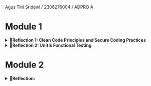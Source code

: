 Agus Tini Sridewi / 2306276004 / ADPRO A

# Module 1
<details>
    <summary><strong> 📌Reflection 1: Clean Code Principles and Secure Coding Practices </strong></summary>

## Penerapan Clean Code Principles
### 1. **Pemisahan Tanggung Jawab (Separation of Concerns)**
Kode telah dipisahkan ke dalam beberapa lapisan:
- **Controller** (`ProductController.java`) menangani permintaan HTTP dan mengelola tampilan.
- **Service** (`ProductService.java`, `ProductServiceImpl.java`) menangani logika bisnis.
- **Repository** (`ProductRepository.java`) bertanggung jawab atas penyimpanan data.
- **Model** (`Product.java`) merepresentasikan entitas produk.

### 2. **Penamaan yang Bermakna**
- Metode dan variabel telah diberi nama yang jelas dan mencerminkan fungsinya.
- Contoh: `createProductPage()`, `editProductPost()`, `findProductById()` memudahkan pemahaman kode.

### 3. **Penggunaan Lombok untuk Enkapsulasi**
- Kelas `Product.java` menggunakan anotasi `@Getter` dan `@Setter`, sehingga kode lebih ringkas dan lebih mudah dibaca.

### 4. **Dependency Injection**
- `ProductController.java` menggunakan `@Autowired` untuk menyuntikkan `ProductService`, sehingga meningkatkan fleksibilitas dan pengujian kode.

---

## Penerapan Secure Coding Practices

### 1. **Mencegah NullPointerException dengan Optional atau Exception Handling**
- `findProductById()` sekarang melempar exception jika produk tidak ditemukan, untuk menghindari NullPointerException:
  ```java
  public Product findProductById(UUID productId) {
      return productData.stream()
          .filter(product -> product.getProductId().equals(productId))
          .findFirst()
          .orElse(null);
  }
  ```

### 2. **Menggunakan UUID untuk Mencegah Prediksi ID**
- UUID digunakan untuk `productId` alih-alih integer, sehingga lebih sulit ditebak oleh pengguna yang berniat jahat.

### 3. **Menghindari Eksposur Informasi Sensitif dalam Pesan Kesalahan**
- Tidak menampilkan stack trace atau detail error secara langsung ke pengguna. Sebagai gantinya, menggunakan exception handling global dengan `@ControllerAdvice`.

---

## Perbaikan yang Dapat Dilakukan

### 1. **Gunakan `ConcurrentHashMap` untuk Penyimpanan Data**
**Masalah:**
- `ProductRepository` menggunakan `ArrayList<Product>`, yang tidak aman untuk lingkungan multi-threaded.

**Solusi:**
- Ganti dengan `ConcurrentHashMap<UUID, Product>` untuk meningkatkan performa dan keamanan:
  ```java
  private Map<UUID, Product> productData = new ConcurrentHashMap<>();
  ```
Dengan perbaikan ini, kode lebih bersih, aman, dan efisien. 🚀
</details>

<details>
    <summary><strong> 📌Reflection 2: Unit & Functional Testing </strong></summary>


### 1. Unit Testing
- Setelah menulis dan menjalankan Unit Test saya merasa sangat amat terbantu dalam menguji kode guna mendeteksi bug lebih awal.
Hal ini membuat saya yakin akan fungsionalitas kode saya, sebelum digabungkan dengan fitur lainnya.

- Jumlah unit test bergantung pada kompleksitas kode, tetapi semakin banyak skenario yang diuji semakin baik antisipasi fungsionalitas kode. 
Maka dari itu, jika ada percabangan dalam kode, setiap cabang perlu diuji, termasuk skenario positif dan negatif, serta pengujian batas untuk menangani input ekstrem.

- 100% Code Coverage bukan berarti tidak Ada bug karena code coverage hanya menunjukkan bahwa semua baris kode telah dieksekusi dalam pengujian, 
tetapi tidak menjamin logikanya benar. Bug masih bisa terjadi jika pengujian tidak mencakup semua kemungkinan skenario atau jika ada interaksi dengan komponen eksternal seperti database atau API.

### 2. **Refleksi terhadap Functional Test Suite Baru**
Menambahkan functional test baru tanpa perencanaan dapat menyebabkan duplikasi kode dan menurunkan kualitas kode. 
Jika setiap test suite memiliki konfigurasi yang sama, lebih baik membuat kelas abstrak atau utility yang dapat digunakan ulang agar kode tetap bersih dan mudah dipelihara.
Dengan cara ini, pengujian menjadi lebih efisien dan perubahan pada aplikasi lebih mudah dikelola. 

</details>


# Module 2
<details>
    <summary><strong> 📌Reflection:  </strong></summary>

### 1. List the code quality issue(s) that you fixed during the exercise and explain your strategy on fixing them

1. UseUtilityClass (EshopApplication.java)

    Strategi -> Menambahkan konstruktor private untuk mencegah instansiasi.
2. Unnecessary Imports

   Strategi -> Menghapus import yang tidak digunakan di:

   - ProductController.java (Spring annotations)
   - ProductRepository.java (UUID import)
3. Unnecessary Modifier (ProductService.java)

   Strategi -> Menghapus keyword public yang tidak perlu pada metode dalam interface karena sudah public secara default.

### 2. Look at your CI/CD workflows (GitHub)/pipelines (GitLab). Do you think the current implementation has met the definition of Continuous Integration and Continuous Deployment?
    
Setelah melihat hasil CI/CD workflows, yang memastikan integrasi dan deployment berjalan otomatis dan efisien, saya percaya kode saya telah memenuhi definisi CI/CD.
Untuk CI, GitHub Actions digunakan untuk menjalankan test suite dengan Gradle serta melakukan code scanning dengan OSSF Scorecard dan PMD. Hal ini membantu menjaga kualitas kode dan mencegah potensi kesalahan sejak awal.
Sementara untuk CD, saya memanfaatkan Koyeb yang secara otomatis melakukan deployment setiap kali ada perubahan di branch utama. Dengan dukungan Dockerfile, saya dapat mengatur environment deployment sesuai kebutuhan, memastikan proses rilis berjalan lancar.
</details>

